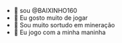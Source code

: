 -  👋 sou @BAIXINHO160
- 👀  Eu gosto muito de jogar
- 🌱  Sou muito sortudo em mineração 
- 💞️  Eu jogo com a minha maninha
